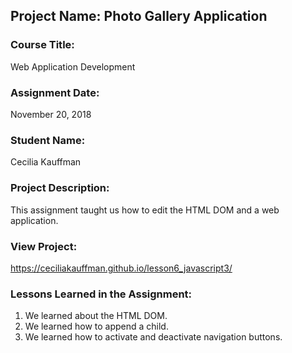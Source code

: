 ## Project Name:  Photo Gallery Application

### Course Title:
Web Application Development

### Assignment Date:  
November 20, 2018

### Student Name:  
Cecilia Kauffman

### Project Description:
This assignment taught us how to edit the HTML DOM and a web application.

### View Project:
https://ceciliakauffman.github.io/lesson6_javascript3/

### Lessons Learned in the Assignment:
1. We learned about the HTML DOM.
2. We learned how to append a child.
3. We learned how to activate and deactivate navigation buttons.

